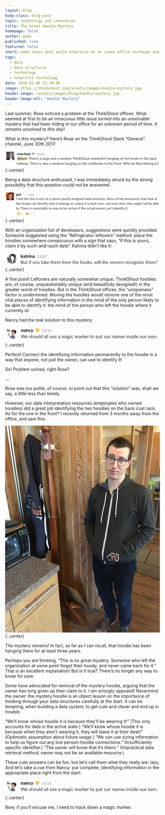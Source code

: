 ```yaml
---
layout: blog
body-class: blog-post
topic: technology and innovation
title: The Great Hoodie Mystery
homepage: false
author: gabe
published: true
featured: false
short: Gabe takes what would otherwise be an inane office exchange and ties it back to data structures.
tags:
  - data
  - data structures
  - technology
  - nonprofit technology
date: 2018-01-06 12:30:00
image: https://thinkshout.com/assets/images/hoodie-mystery.jpg
header-image: /assets/images/blog/hoodie-mystery.jpg
header-image-alt: "Hoodie Mystery"
---
```

Last summer, Rose noticed a problem at the ThinkShout offices. What seemed at first to be an innocuous little issue turned into an unsolvable mystery that had been hiding in our office for an unknown period of time. _It remains unsolved to this day!_

What is this mystery? Here’s Rose on the ThinkShout Slack “General” channel, June 30th 2017:


![rose_slack](/assets/images/blog/rose_slack.png)
{:.center}


Being a data structure enthusiast, I was immediately struck by the strong possibility that this question could not be answered.


![gcb_slack](/assets/images/blog/gcb_slack.png)
{:.center}


With an organization full of developers, suggestions were quickly provided. Someone suggested using the “Refrigerator leftovers” method: place the hoodies somewhere conspicuous with a sign that says, “If this is yours, claim it by such-and-such date”. Katrina didn’t like it:


![katrina_slack](/assets/images/blog/katrina_slack.png)
{:.center}


A fine point! Leftovers are naturally somewhat unique. ThinkShout hoodies are, of course, unquestionably unique (and beautifully designed!) in the greater world of hoodies. But in the ThinkShout offices, the “uniqueness” factor is undermined. Moving the hoodies would remove one of the most vital pieces of identifying information in the mind of the only person likely to be able to identify it: the mind of the person who left the hoodie where it currently is!

Nancy had the real solution to this mystery:


![nancy_slack](/assets/images/blog/nancy_slack.png)
{:.center}


Perfect! Connect the identifying information permanently to the hoodie in a way that anyone, not just the owner, can use to identify it!

So! Problem solved, right Rose?

....

Rose was too polite, of course, to point out that this “solution” was, shall we say, a little less than timely.

However, our data interpretation resources (employees who owned hoodies) did a great job identifying the two hoodies on the back coat rack. As for the one in the front? I recently returned from 3 months away from the office, and saw this:

![hoodie_lives](/assets/images/blog/hoodie_lives.jpg)
{:.center}

The mystery remains! In fact, as far as I can recall, that hoodie has been hanging there for at least three years.

Perhaps you are thinking, “This is no great mystery. Someone who left the organization at some point forgot their hoody, and never came back for it.” That is an excellent explanation! But is it true? There’s no longer any way to know for sure.

Some have advocated for removal of the mystery hoodie, arguing that the owner has long given up their claim to it. I am strongly opposed! Nevermind the owner: the mystery hoodie is an object lesson on the importance of thinking through your data structures carefully at the start. It can be tempting, when building a data system, to get cute and clever and end up in trouble:

“We’ll know whose hoodie it is because they’ll be wearing it!” (This only accounts for data in the active state.)
“We’ll know whose hoodie it is because when they aren’t wearing it, they will leave it at their desk!” (Optimistic assumption about future usage.)
“We can use sizing information to help us figure out any lost person-hoodie connections.” (Insufficiently specific identifier.)
“The owner will know that it’s theirs.” (Impractical data retrieval method; owner may not be an available resource.)

These cute answers can be fun, but let’s call them what they really are: lazy. And let’s take a cue from Nancy: put complete, identifying information in the appropriate place right from the start:

![nancy_slack](/assets/images/blog/nancy_slack.png)
{:.center}

Now, if you’ll excuse me, I need to track down a magic marker.
